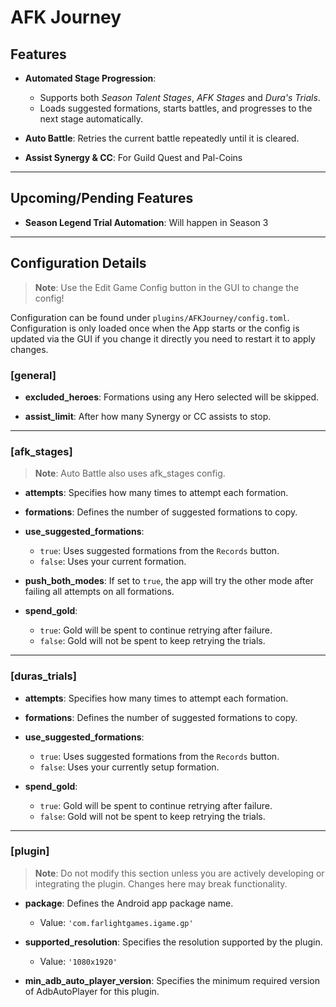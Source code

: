 # AFK Journey

## Features
- **Automated Stage Progression**:
  - Supports both *Season Talent Stages*, *AFK Stages* and *Dura's Trials*.
  - Loads suggested formations, starts battles, and progresses to the next stage automatically.

- **Auto Battle**: Retries the current battle repeatedly until it is cleared.

- **Assist Synergy & CC**: For Guild Quest and Pal-Coins
---

## Upcoming/Pending Features
- **Season Legend Trial Automation**: Will happen in Season 3

---

## Configuration Details
> **Note**: Use the Edit Game Config button in the GUI to change the config!

Configuration can be found under `plugins/AFKJourney/config.toml`.
Configuration is only loaded once when the App starts or the config is updated via the GUI if you change it directly you need to restart it to apply changes.

### [general]

- **excluded_heroes**: Formations using any Hero selected will be skipped.

- **assist_limit**: After how many Synergy or CC assists to stop.
---

### [afk_stages]
> **Note**: Auto Battle also uses afk_stages config.

- **attempts**: Specifies how many times to attempt each formation.

- **formations**: Defines the number of suggested formations to copy.

- **use_suggested_formations**:
  - `true`: Uses suggested formations from the `Records` button.
  - `false`: Uses your current formation.

- **push_both_modes**: If set to `true`, the app will try the other mode after failing all attempts on all formations.

- **spend_gold**:
  - `true`: Gold will be spent to continue retrying after failure.
  - `false`: Gold will not be spent to keep retrying the trials.
---

### [duras_trials]

- **attempts**: Specifies how many times to attempt each formation.

- **formations**: Defines the number of suggested formations to copy.

- **use_suggested_formations**:
  - `true`: Uses suggested formations from the `Records` button.
  - `false`: Uses your currently setup formation.

- **spend_gold**:
  - `true`: Gold will be spent to continue retrying after failure.
  - `false`: Gold will not be spent to keep retrying the trials.

---

### [plugin]

> **Note**: Do not modify this section unless you are actively developing or integrating the plugin. Changes here may break functionality.

- **package**: Defines the Android app package name.
  - Value: `'com.farlightgames.igame.gp'`

- **supported_resolution**: Specifies the resolution supported by the plugin.
  - Value: `'1080x1920'`

- **min_adb_auto_player_version**: Specifies the minimum required version of AdbAutoPlayer for this plugin.
